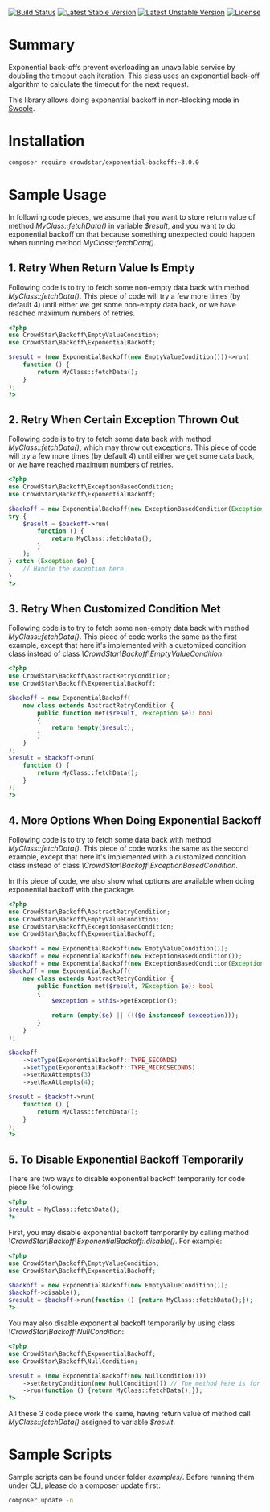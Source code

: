 [![Build Status](https://travis-ci.org/Crowdstar/exponential-backoff.svg?branch=master)](https://travis-ci.org/Crowdstar/exponential-backoff)
[![Latest Stable Version](https://poser.pugx.org/Crowdstar/exponential-backoff/v/stable.svg)](https://packagist.org/packages/crowdstar/exponential-backoff)
[![Latest Unstable Version](https://poser.pugx.org/Crowdstar/exponential-backoff/v/unstable.svg)](https://packagist.org/packages/crowdstar/exponential-backoff)
[![License](https://poser.pugx.org/Crowdstar/exponential-backoff/license.svg)](https://packagist.org/packages/crowdstar/exponential-backoff)

# Summary

Exponential back-offs prevent overloading an unavailable service by doubling the timeout each iteration. This class uses
an exponential back-off algorithm to calculate the timeout for the next request.

This library allows doing exponential backoff in non-blocking mode in [Swoole](https://github.com/swoole/swoole-src).

# Installation

```bash
composer require crowdstar/exponential-backoff:~3.0.0
```

# Sample Usage

In following code pieces, we assume that you want to store return value of method _MyClass::fetchData()_ in variable
_$result_, and you want to do exponential backoff on that because something unexpected could happen when running method
_MyClass::fetchData()_.

## 1. Retry When Return Value Is Empty

Following code is to try to fetch some non-empty data back with method _MyClass::fetchData()_. This piece of code will
try a few more times (by default 4) until either we get some non-empty data back, or we have reached maximum numbers
of retries.
 
```php
<?php
use CrowdStar\Backoff\EmptyValueCondition;
use CrowdStar\Backoff\ExponentialBackoff;

$result = (new ExponentialBackoff(new EmptyValueCondition()))->run(
    function () {
        return MyClass::fetchData();
    }
);
?>
```

## 2. Retry When Certain Exception Thrown Out

Following code is to try to fetch some data back with method _MyClass::fetchData()_, which may throw out exceptions.
This piece of code will try a few more times (by default 4) until either we get some data back, or we have reached
maximum numbers of retries.

```php
<?php
use CrowdStar\Backoff\ExceptionBasedCondition;
use CrowdStar\Backoff\ExponentialBackoff;

$backoff = new ExponentialBackoff(new ExceptionBasedCondition(Exception::class));
try {
    $result = $backoff->run(
        function () {
            return MyClass::fetchData();
        }
    );
} catch (Exception $e) {
    // Handle the exception here.
}
?>
```

## 3. Retry When Customized Condition Met

Following code is to try to fetch some non-empty data back with method _MyClass::fetchData()_. This piece of code works
the same as the first example, except that here it's implemented with a customized condition class instead of class
_\CrowdStar\Backoff\EmptyValueCondition_.

```php
<?php
use CrowdStar\Backoff\AbstractRetryCondition;
use CrowdStar\Backoff\ExponentialBackoff;

$backoff = new ExponentialBackoff(
    new class extends AbstractRetryCondition {
        public function met($result, ?Exception $e): bool
        {
            return !empty($result);
        }
    }
);
$result = $backoff->run(
    function () {
        return MyClass::fetchData();
    }
);
?>
```

## 4. More Options When Doing Exponential Backoff

Following code is to try to fetch some data back with method _MyClass::fetchData()_. This piece of code works the
same as the second example, except that here it's implemented with a customized condition class instead of class
_\CrowdStar\Backoff\ExceptionBasedCondition_.

In this piece of code, we also show what options are available when doing exponential backoff with the package.

```php
<?php
use CrowdStar\Backoff\AbstractRetryCondition;
use CrowdStar\Backoff\EmptyValueCondition;
use CrowdStar\Backoff\ExceptionBasedCondition;
use CrowdStar\Backoff\ExponentialBackoff;

$backoff = new ExponentialBackoff(new EmptyValueCondition());
$backoff = new ExponentialBackoff(new ExceptionBasedCondition());
$backoff = new ExponentialBackoff(new ExceptionBasedCondition(Exception::class));
$backoff = new ExponentialBackoff(
    new class extends AbstractRetryCondition {
        public function met($result, ?Exception $e): bool
        {
            $exception = $this->getException();

            return (empty($e) || (!($e instanceof $exception)));
        }
    }
);

$backoff
    ->setType(ExponentialBackoff::TYPE_SECONDS)
    ->setType(ExponentialBackoff::TYPE_MICROSECONDS)
    ->setMaxAttempts(3)
    ->setMaxAttempts(4);

$result = $backoff->run(
    function () {
        return MyClass::fetchData();
    }
);
?>
```

## 5. To Disable Exponential Backoff Temporarily

There are two ways to disable exponential backoff temporarily for code piece like following:

```php
<?php
$result = MyClass::fetchData();
?>
```

First, you may disable exponential backoff temporarily by calling method _\CrowdStar\Backoff\ExponentialBackoff::disable()_. For example:

```php
<?php
use CrowdStar\Backoff\EmptyValueCondition;
use CrowdStar\Backoff\ExponentialBackoff;

$backoff = new ExponentialBackoff(new EmptyValueCondition());
$backoff->disable();
$result = $backoff->run(function () {return MyClass::fetchData();});
?>
```

You may also disable exponential backoff temporarily by using class _\CrowdStar\Backoff\NullCondition_:

```php
<?php
use CrowdStar\Backoff\ExponentialBackoff;
use CrowdStar\Backoff\NullCondition;

$result = (new ExponentialBackoff(new NullCondition()))
    ->setRetryCondition(new NullCondition()) // The method here is for demonstration purpose.
    ->run(function () {return MyClass::fetchData();});
?>
```

All these 3 code piece work the same, having return value of method call _MyClass::fetchData()_ assigned to variable _$result_.

# Sample Scripts

Sample scripts can be found under folder _examples/_. Before running them under CLI, please do a composer update first:

```bash
composer update -n
```
